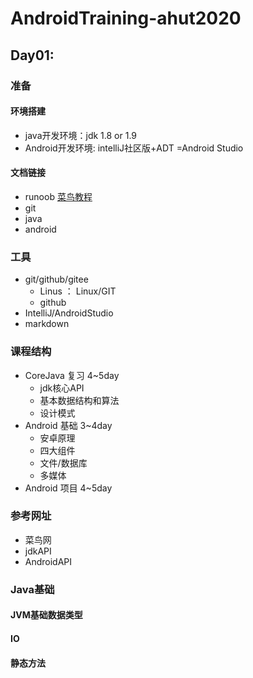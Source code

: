# AndroidTraining-ahut2020

## Day01:
### 准备 
#### 环境搭建

- java开发环境：jdk 1.8 or 1.9
- Android开发环境: intelliJ社区版+ADT =Android Studio

#### 文档链接

- runoob [菜鸟教程](https://www.runoob.com)
- git
- java
- android

### 工具
- git/github/gitee
  - Linus ： Linux/GIT
  - github
- IntelliJ/AndroidStudio
- markdown

### 课程结构
- CoreJava 复习 4~5day
  - jdk核心API
  - 基本数据结构和算法
  - 设计模式
- Android 基础  3~4day
  - 安卓原理
  - 四大组件
  - 文件/数据库
  - 多媒体
- Android 项目  4~5day

### 参考网址
- 菜鸟网
- jdkAPI
- AndroidAPI

### Java基础 
#### JVM基础数据类型
#### IO
#### 静态方法
